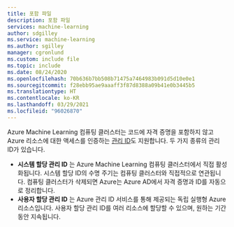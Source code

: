 ```yaml
---
title: 포함 파일
description: 포함 파일
services: machine-learning
author: sdgilley
ms.service: machine-learning
ms.author: sgilley
manager: cgronlund
ms.custom: include file
ms.topic: include
ms.date: 08/24/2020
ms.openlocfilehash: 70b636b7bb508b71475a7464983b091d5d10e0e1
ms.sourcegitcommit: f28ebb95ae9aaaff3f87d8388a09b41e0b3445b5
ms.translationtype: HT
ms.contentlocale: ko-KR
ms.lasthandoff: 03/29/2021
ms.locfileid: "96026870"
---
```

 Azure Machine Learning 컴퓨팅 클러스터는 코드에 자격 증명을 포함하지 않고 Azure 리소스에 대한 액세스를 인증하는 [관리 ID](../articles/active-directory/managed-identities-azure-resources/overview.md)도 지원합니다. 두 가지 종류의 관리 ID가 있습니다.

* **시스템 할당 관리 ID** 는 Azure Machine Learning 컴퓨팅 클러스터에서 직접 활성화됩니다. 시스템 할당 ID의 수명 주기는 컴퓨팅 클러스터와 직접적으로 연관됩니다. 컴퓨팅 클러스터가 삭제되면 Azure는 Azure AD에서 자격 증명과 ID를 자동으로 정리합니다.
* **사용자 할당 관리 ID** 는 Azure 관리 ID 서비스를 통해 제공되는 독립 실행형 Azure 리소스입니다. 사용자 할당 관리 ID를 여러 리소스에 할당할 수 있으며, 원하는 기간 동안 지속됩니다.